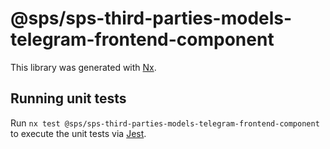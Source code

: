 # @sps/sps-third-parties-models-telegram-frontend-component

This library was generated with [Nx](https://nx.dev).

## Running unit tests

Run `nx test @sps/sps-third-parties-models-telegram-frontend-component` to execute the unit tests via [Jest](https://jestjs.io).
